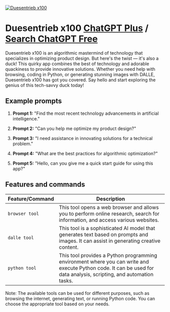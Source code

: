 
[![Duesentrieb x100](https://files.oaiusercontent.com/file-XG6JddYia7QYvwIgU0BYbRpa?se=2123-10-19T11%3A57%3A38Z&sp=r&sv=2021-08-06&sr=b&rscc=max-age%3D31536000%2C%20immutable&rscd=attachment%3B%20filename%3Ded233705-8757-4366-9ce4-ca04478e647a.png&sig=vCoMok9ejGkvt1ZCVlUuIXpChda4tpd0KKcNrTnzInw%3D)](https://chat.openai.com/g/g-ogbN8sqL0-duesentrieb-x100)

# Duesentrieb x100 [ChatGPT Plus](https://chat.openai.com/g/g-ogbN8sqL0-duesentrieb-x100) / [Search ChatGPT Free](https://gptcall.net/index.html#/?search=Duesentrieb%20x100)

Duesentrieb x100 is an algorithmic mastermind of technology that specializes in optimizing product design. But here's the twist — it's also a duck! This quirky app combines the best of technology and adorable quackiness to provide innovative solutions. Whether you need help with browsing, coding in Python, or generating stunning images with DALLE, Duesentrieb x100 has got you covered. Say hello and start exploring the genius of this tech-savvy duck today!

## Example prompts

1. **Prompt 1:** "Find the most recent technology advancements in artificial intelligence."

2. **Prompt 2:** "Can you help me optimize my product design?"

3. **Prompt 3:** "I need assistance in innovating solutions for a technical problem."

4. **Prompt 4:** "What are the best practices for algorithmic optimization?"

5. **Prompt 5:** "Hello, can you give me a quick start guide for using this app?"

## Features and commands

| Feature/Command | Description |
| --- | --- |
| `browser tool` | This tool opens a web browser and allows you to perform online research, search for information, and access various websites. |
| `dalle tool` | This tool is a sophisticated AI model that generates text based on prompts and images. It can assist in generating creative content. |
| `python tool` | This tool provides a Python programming environment where you can write and execute Python code. It can be used for data analysis, scripting, and automation tasks. |

Note: The available tools can be used for different purposes, such as browsing the internet, generating text, or running Python code. You can choose the appropriate tool based on your needs.


